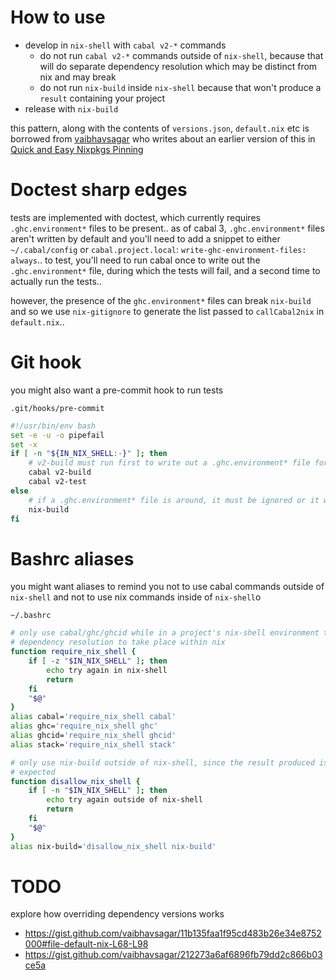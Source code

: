 # How to use

* develop in `nix-shell` with `cabal v2-*` commands
    * do not run `cabal v2-*` commands outside of `nix-shell`, because that will do separate dependency resolution which may be distinct from nix and may break
    * do not run `nix-build` inside `nix-shell` because that won't produce a `result` containing your project
* release with `nix-build`

this pattern, along with the contents of `versions.json`, `default.nix` etc is borrowed from [vaibhavsagar](http://github.com/vaibhavsagar) who writes about an earlier version of this in [Quick and Easy Nixpkgs Pinning](https://vaibhavsagar.com/blog/2018/05/27/quick-easy-nixpkgs-pinning/)

# Doctest sharp edges

tests are implemented with doctest, which currently requires `.ghc.environment*` files to be present..
as of cabal 3, `.ghc.environment*` files aren't written by default and you'll need to add a snippet to either `~/.cabal/config` or `cabal.project.local`: `write-ghc-environment-files: always`..
to test, you'll need to run cabal once to write out the `.ghc.environment*` file, during which the tests will fail, and a second time to actually run the tests..

however, the presence of the `ghc.environment*` files can break `nix-build` and so we use `nix-gitignore` to generate the list passed to `callCabal2nix` in `default.nix`..

# Git hook

you might also want a pre-commit hook to run tests

`.git/hooks/pre-commit`
```sh
#!/usr/bin/env bash
set -e -u -o pipefail
set -x
if [ -n "${IN_NIX_SHELL:-}" ]; then
    # v2-build must run first to write out a .ghc.environment* file for doctest to use
    cabal v2-build
    cabal v2-test
else
    # if a .ghc.environment* file is around, it must be ignored or it will break the isolated nix-build
    nix-build
fi
```

# Bashrc aliases

you might want aliases to remind you not to use cabal commands outside of `nix-shell` and not to use nix commands inside of `nix-shell`o

`~/.bashrc`
```sh
# only use cabal/ghc/ghcid while in a project's nix-shell environment to force
# dependency resolution to take place within nix
function require_nix_shell {
    if [ -z "$IN_NIX_SHELL" ]; then
        echo try again in nix-shell
        return
    fi
    "$@"
}
alias cabal='require_nix_shell cabal'
alias ghc='require_nix_shell ghc'
alias ghcid='require_nix_shell ghcid'
alias stack='require_nix_shell stack'
```
```sh
# only use nix-build outside of nix-shell, since the result produced is not
# expected
function disallow_nix_shell {
    if [ -n "$IN_NIX_SHELL" ]; then
        echo try again outside of nix-shell
        return
    fi
    "$@"
}
alias nix-build='disallow_nix_shell nix-build'
```

# TODO

explore how overriding dependency versions works

* https://gist.github.com/vaibhavsagar/11b135faa1f95cd483b26e34e8752000#file-default-nix-L68-L98
* https://gist.github.com/vaibhavsagar/212273a6af6896fb79dd2c866b03ce5a
